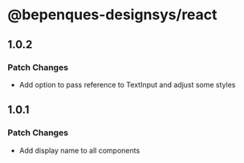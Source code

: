 # @bepenques-designsys/react

## 1.0.2

### Patch Changes

- Add option to pass reference to TextInput and adjust some styles

## 1.0.1

### Patch Changes

- Add display name to all components
